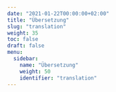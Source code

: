 ```yaml
---
date: "2021-01-22T00:00:00+02:00"
title: "Übersetzung"
slug: "translation"
weight: 35
toc: false
draft: false
menu:
  sidebar:
    name: "Übersetzung"
    weight: 50
    identifier: "translation"
---
```

